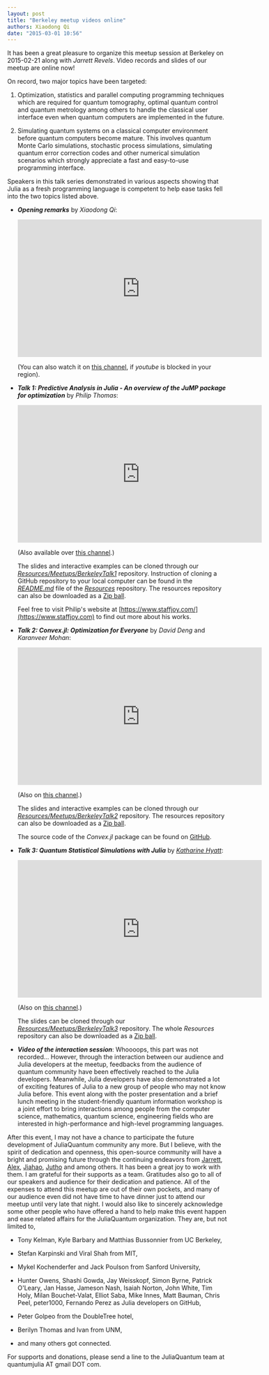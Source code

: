 ```yaml
---
layout: post
title: "Berkeley meetup videos online"
authors: Xiaodong Qi
date: "2015-03-01 10:56"
---
```


It has been a great pleasure to organize this meetup session at Berkeley on 2015-02-21 along with *Jarrett Revels*.
Video records and slides of our meetup are online now!

On record, two major topics have been targeted:

1. Optimization, statistics and parallel computing programming techniques
which are required for quantum tomography, optimal quantum control and quantum metrology among others
to handle the classical user interface even when quantum computers are implemented in the future.


2. Simulating quantum systems on a classical computer environment before quantum computers become mature.
This involves quantum Monte Carlo simulations, stochastic process simulations, simulating quantum error correction codes
and other numerical simulation scenarios which strongly appreciate a fast and easy-to-use programming interface.

Speakers in this talk series demonstrated in various aspects showing that
Julia as a fresh programming language is competent to help ease tasks fell into the two topics listed above.


* ***Opening remarks*** by *Xiaodong Qi*:

    <iframe width="560" height="315" src="https://www.youtube.com/embed/1LrKFaLqwqg" frameborder="0" allowfullscreen></iframe>

    (You can also watch it on [this channel](http://v.youku.com/v_show/id_XOTAyOTU5MTEy.html), if *youtube* is blocked in your region).


* ***Talk 1: Predictive Analysis in Julia - An overview of the JuMP package for optimization*** by *Philip Thomas*:

    <iframe width="560" height="315" src="https://www.youtube.com/embed/MANoOghiCbQ" frameborder="0" allowfullscreen></iframe>

    (Also available over [this channel](http://v.youku.com/v_show/id_XOTAyODgwMzUy.html).)

    The slides and interactive examples can be cloned through our [*Resources/Meetups/BerkeleyTalk1*](https://github.com/JuliaQuantum/Resources/tree/master/Meetups/BerkeleyTalk1) repository. Instruction of cloning a GitHub repository to your local computer can be found in the [*README.md*](https://github.com/JuliaQuantum/Resources) file
of the [*Resources*](https://github.com/JuliaQuantum/Resources) repository. The resources repository can also be downloaded as a [Zip ball](https://github.com/JuliaQuantum/Resources/archive/master.zip).

    Feel free to visit Philip's website at [https://www.staffjoy.com/](https://www.staffjoy.com) to find out more about his works.

* ***Talk 2: Convex.jl: Optimization for Everyone*** by *David Deng* and *Karanveer Mohan*:

    <iframe width="560" height="315" src="https://www.youtube.com/embed/Xi7L4JYyjOA" frameborder="0" allowfullscreen></iframe>

    (Also on [this channel](http://v.youku.com/v_show/id_XOTAzMDAyNDg0.html).)

    The slides and interactive examples can be cloned through our [*Resources/Meetups/BerkeleyTalk2*](https://github.com/JuliaQuantum/Resources/tree/master/Meetups/BerkeleyTalk2) repository. The resources repository can also be downloaded as a [Zip ball](https://github.com/JuliaQuantum/Resources/archive/master.zip).

    The source code of the *Convex.jl* package can be found on [GitHub](https://github.com/JuliaOpt/Convex.jl).


* ***Talk 3: Quantum Statistical Simulations with Julia*** by [*Katharine Hyatt*](http://web.physics.ucsb.edu/~kshyatt/):

    <iframe width="560" height="315" src="https://www.youtube.com/embed/S3tLgDU74XA" frameborder="0" allowfullscreen></iframe>

    (Also on [this channel](http://v.youku.com/v_show/id_XOTAzMDAyMzgw.html).)

    The slides can be cloned through our [*Resources/Meetups/BerkeleyTalk3*](https://github.com/JuliaQuantum/Resources/tree/master/Meetups/BerkeleyTalk3) repository. The whole *Resources* repository can also be downloaded as a [Zip ball](https://github.com/JuliaQuantum/Resources/archive/master.zip).


* ***Video of the interaction session***: Whoooops, this part was not recorded...
However, through the interaction between our audience and Julia developers at the meetup,
feedbacks from the audience of quantum community have been effectively reached to the Julia developers.
Meanwhile, Julia developers have also demonstrated a lot of exciting features of Julia to a new group of people who may not know Julia before.
This event along with the poster presentation and a brief lunch meeting in the student-friendly quantum information workshop is a joint effort
to bring interactions among people from the computer science, mathematics, quantum science, engineering fields
who are interested in high-performance and high-level programming languages.

After this event, I may not have a chance to participate the future development of JuliaQuantum community any more.
But I believe, with the spirit of dedication and openness, this open-source community will have a bright and promising future
through the continuing endeavors from [Jarrett](https://github.com/jrevels), [Alex](https://github.com/acroy),
[Jiahao](https://github.com/jiahao), [Jutho](https://github.com/Jutho) and among others.
It has been a great joy to work with them. I am grateful for their supports as a team.
Gratitudes also go to all of our speakers and audience for their dedication and patience.
All of the expenses to attend this meetup are out of their own pockets, and many of our audience even did not have time to have dinner just to attend our meetup until very late that night.
I would also like to sincerely acknowledge some other people who have offered a hand to help make this event happen and ease related affairs for the JuliaQuantum organization.
They are, but not limited to,

* Tony Kelman, Kyle Barbary and Matthias Bussonnier from UC Berkeley,

* Stefan Karpinski and Viral Shah from MIT,

* Mykel Kochenderfer and Jack Poulson from Sanford University,

* Hunter Owens, Shashi Gowda, Jay Weisskopf, Simon Byrne, Patrick O'Leary, Jan Hasse, Jameson Nash, Isaiah Norton, John White, Tim Holy, Milan Bouchet-Valat, Elliot Saba, Mike Innes, Matt Bauman, Chris Peel, peter1000, Fernando
Perez as Julia developers on GitHub,

* Peter Golpeo from the DoubleTree hotel,

* Berilyn Thomas and Ivan from UNM,

* and many others got connected.

For supports and donations, please send a line to the JuliaQuantum team at quantumjulia AT gmail DOT com.
